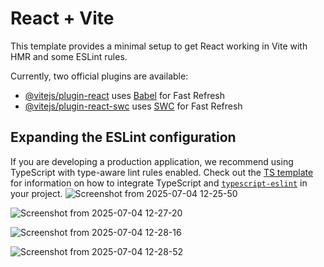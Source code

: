 # React + Vite

This template provides a minimal setup to get React working in Vite with HMR and some ESLint rules.

Currently, two official plugins are available:

- [@vitejs/plugin-react](https://github.com/vitejs/vite-plugin-react/blob/main/packages/plugin-react) uses [Babel](https://babeljs.io/) for Fast Refresh
- [@vitejs/plugin-react-swc](https://github.com/vitejs/vite-plugin-react/blob/main/packages/plugin-react-swc) uses [SWC](https://swc.rs/) for Fast Refresh

## Expanding the ESLint configuration

If you are developing a production application, we recommend using TypeScript with type-aware lint rules enabled. Check out the [TS template](https://github.com/vitejs/vite/tree/main/packages/create-vite/template-react-ts) for information on how to integrate TypeScript and [`typescript-eslint`](https://typescript-eslint.io) in your project.
![Screenshot from 2025-07-04 12-25-50](https://github.com/user-attachments/assets/667c8b3f-4580-4211-b91a-b57c3fad0455)

![Screenshot from 2025-07-04 12-27-20](https://github.com/user-attachments/assets/3532d0be-0d9c-418e-9e8d-4add7882734d)

![Screenshot from 2025-07-04 12-28-16](https://github.com/user-attachments/assets/7e3a0d92-8863-4b6e-b7bb-36db73defa92)


![Screenshot from 2025-07-04 12-28-52](https://github.com/user-attachments/assets/38647eba-2a23-40ee-8323-24a67c36aa89)

